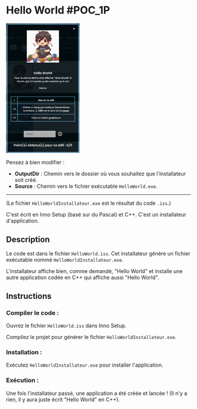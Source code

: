 # Hello World #POC_1P

<a href="https://poc.onepantheon.fr/html/defi.html"><img src="img.png" width="200px" /></a>

Pensez à bien modifier :

- **OutputDir** : Chemin vers le dossier où vous souhaitez que l'installateur soit créé.
- **Source** : Chemin vers le fichier exécutable `HelloWorld.exe`.

---

(Le fichier `HelloWorldInstallateur.exe` est le résultat du code `.iss`.)

C'est écrit en Inno Setup (basé sur du Pascal) et C++. C'est un installateur d'application.

## Description

Le code est dans le fichier `HelloWorld.iss`. Cet installateur génère un fichier exécutable nommé `HelloWorldInstallateur.exe`.

L'installateur affiche bien, comme demandé, "Hello World" et installe une autre application codée en C++ qui affiche aussi "Hello World".

## Instructions

### Compiler le code :

Ouvrez le fichier `HelloWorld.iss` dans Inno Setup.

Compilez le projet pour générer le fichier `HelloWorldInstallateur.exe`.

### Installation :

Exécutez `HelloWorldInstallateur.exe` pour installer l'application.

### Exécution :

Une fois l'installateur passé, une application a été créée et lancée ! (Il n'y a rien, il y aura juste écrit "Hello World" en C++).

